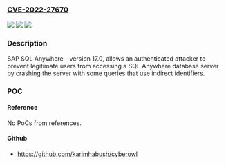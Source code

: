 ### [CVE-2022-27670](https://cve.mitre.org/cgi-bin/cvename.cgi?name=CVE-2022-27670)
![](https://img.shields.io/static/v1?label=Product&message=SAP%20SQL%20Anywhere%20Server&color=blue)
![](https://img.shields.io/static/v1?label=Version&message=%3D%2017.0%20&color=brighgreen)
![](https://img.shields.io/static/v1?label=Vulnerability&message=CWE-99&color=brighgreen)

### Description

SAP SQL Anywhere - version 17.0, allows an authenticated attacker to prevent legitimate users from accessing a SQL Anywhere database server by crashing the server with some queries that use indirect identifiers.

### POC

#### Reference
No PoCs from references.

#### Github
- https://github.com/karimhabush/cyberowl

